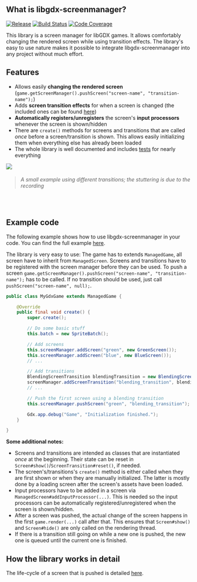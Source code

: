 ## What is libgdx-screenmanager?

[![Release](https://jitpack.io/v/crykn/libgdx-screenmanager.svg)](https://jitpack.io/#crykn/libgdx-screenmanager) [![Build Status](https://travis-ci.com/crykn/libgdx-screenmanager.svg?branch=master)](https://travis-ci.com/crykn/libgdx-screenmanager) [![Code Coverage](https://codecov.io/gh/crykn/libgdx-screenmanager/branch/master/graph/badge.svg)](https://codecov.io/gh/crykn/libgdx-screenmanager)

This library is a screen manager for libGDX games. It allows comfortably changing the rendered screen while using transition effects. The library's easy to use nature makes it possible to integrate libgdx-screenmanager into any project without much effort.

## Features

* Allows easily **changing the rendered screen** (`game.getScreenManager().pushScreen("screen-name", "transition-name");`)
* Adds **screen transition effects** for when a screen is changed (the included ones can be found [here](https://github.com/crykn/libgdx-screenmanager/tree/master/src/main/java/de/eskalon/commons/screen/transition/impl))
* **Automatically registers/unregisters** the screen's **input processors** whenever the screen is shown/hidden
* There are `create()` methods for screens and transitions that are called _once_ before a screen/transition is shown. This allows easily initializing them when everything else has already been loaded
* The whole library is well documented and includes [tests](https://github.com/crykn/libgdx-screenmanager/tree/master/src/test/java) for nearly everything


![](https://raw.githubusercontent.com/crykn/libgdx-screenmanager/master/showcase.gif)
> ###### A small example using different transitions; the stuttering is due to the recording

<br/>


## Example code

The following example shows how to use libgdx-screenmanager in your code. You can find the full example [here](https://github.com/crykn/libgdx-screenmanager/tree/master/example). 

The library is very easy to use: The game has to extends `ManagedGame`, all screen have to inherit from `ManagedScreen`. Screens and transitions have to be registered with the screen manager before they can be used. To push a screen `game.getScreenManager().pushScreen("screen-name", "transition-name");` has to be called. If no transition should be used, just call `pushScreen("screen-name", null);`.

```java
public class MyGdxGame extends ManagedGame {

	@Override
	public final void create() {
		super.create();

		// Do some basic stuff
		this.batch = new SpriteBatch();

		// Add screens
		this.screenManager.addScreen("green", new GreenScreen());
		this.screenManager.addScreen("blue", new BlueScreen());
		// ...

		// Add transitions
		BlendingScreenTransition blendingTransition = new BlendingScreenTransition(batch, 1F);
		screenManager.addScreenTransition("blending_transition", blendingTransition);
		// ... 

		// Push the first screen using a blending transition
		this.screenManager.pushScreen("green", "blending_transition");

		Gdx.app.debug("Game", "Initialization finished.");
	}

}
```

**Some additional notes:**

* Screens and transitions are intended as classes that are instantiated _once_ at the beginning. Their state can be reset in `Screen#show()`/`ScreenTransition#reset()`, if needed.
* The screen's/transitions's `create()` method is either called when they are first shown or when they are manually initialized. The latter is mostly done by a loading screen after the screen's assets have been loaded.
* Input processors have to be added in a screen via `ManagedScreen#addInputProcessor(...)`. This is needed so the input processors can be automatically registered/unregistered when the screen is shown/hidden.
* After a screen was pushed, the actual change of the screen happens in the first `game.render(...)` call after that. This ensures that `Screen#show()` and `Screen#hide()` are only called on the rendering thread.
* If there is a transition still going on while a new one is pushed, the new one is queued until the current one is finished. 


## How the library works in detail

The life-cycle of a screen that is pushed is detailed [here](https://github.com/crykn/libgdx-screenmanager/wiki/A-screen's-lifecycle).